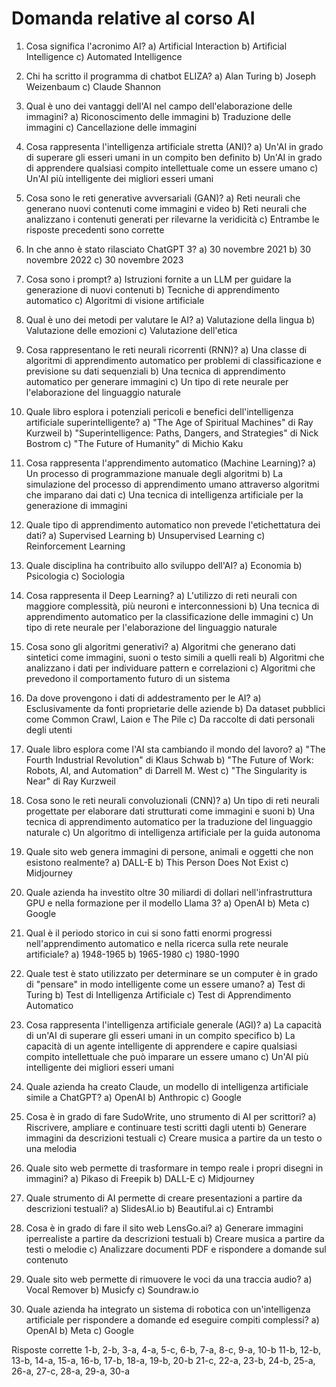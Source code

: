 # Domanda relative al corso AI

1. Cosa significa l'acronimo AI?
a) Artificial Interaction
b) Artificial Intelligence
c) Automated Intelligence

2. Chi ha scritto il programma di chatbot ELIZA?
a) Alan Turing
b) Joseph Weizenbaum
c) Claude Shannon

3. Qual è uno dei vantaggi dell'AI nel campo dell'elaborazione delle immagini?
a) Riconoscimento delle immagini
b) Traduzione delle immagini
c) Cancellazione delle immagini

4. Cosa rappresenta l'intelligenza artificiale stretta (ANI)?
a) Un'AI in grado di superare gli esseri umani in un compito ben definito
b) Un'AI in grado di apprendere qualsiasi compito intellettuale come un essere umano
c) Un'AI più intelligente dei migliori esseri umani

5. Cosa sono le reti generative avversariali (GAN)?
a) Reti neurali che generano nuovi contenuti come immagini e video
b) Reti neurali che analizzano i contenuti generati per rilevarne la veridicità
c) Entrambe le risposte precedenti sono corrette

6. In che anno è stato rilasciato ChatGPT 3?
a) 30 novembre 2021
b) 30 novembre 2022
c) 30 novembre 2023

7. Cosa sono i prompt?
a) Istruzioni fornite a un LLM per guidare la generazione di nuovi contenuti
b) Tecniche di apprendimento automatico
c) Algoritmi di visione artificiale

8. Qual è uno dei metodi per valutare le AI?
a) Valutazione della lingua
b) Valutazione delle emozioni
c) Valutazione dell'etica

9. Cosa rappresentano le reti neurali ricorrenti (RNN)?
a) Una classe di algoritmi di apprendimento automatico per problemi di classificazione e previsione su dati sequenziali
b) Una tecnica di apprendimento automatico per generare immagini
c) Un tipo di rete neurale per l'elaborazione del linguaggio naturale

10. Quale libro esplora i potenziali pericoli e benefici dell'intelligenza artificiale superintelligente?
a) "The Age of Spiritual Machines" di Ray Kurzweil
b) "Superintelligence: Paths, Dangers, and Strategies" di Nick Bostrom
c) "The Future of Humanity" di Michio Kaku

11. Cosa rappresenta l'apprendimento automatico (Machine Learning)?
a) Un processo di programmazione manuale degli algoritmi
b) La simulazione del processo di apprendimento umano attraverso algoritmi che imparano dai dati
c) Una tecnica di intelligenza artificiale per la generazione di immagini

12. Quale tipo di apprendimento automatico non prevede l'etichettatura dei dati?
a) Supervised Learning
b) Unsupervised Learning
c) Reinforcement Learning

13. Quale disciplina ha contribuito allo sviluppo dell'AI?
a) Economia
b) Psicologia
c) Sociologia

14. Cosa rappresenta il Deep Learning?
a) L'utilizzo di reti neurali con maggiore complessità, più neuroni e interconnessioni
b) Una tecnica di apprendimento automatico per la classificazione delle immagini
c) Un tipo di rete neurale per l'elaborazione del linguaggio naturale

15. Cosa sono gli algoritmi generativi?
a) Algoritmi che generano dati sintetici come immagini, suoni o testo simili a quelli reali
b) Algoritmi che analizzano i dati per individuare pattern e correlazioni
c) Algoritmi che prevedono il comportamento futuro di un sistema

16. Da dove provengono i dati di addestramento per le AI?
a) Esclusivamente da fonti proprietarie delle aziende
b) Da dataset pubblici come Common Crawl, Laion e The Pile
c) Da raccolte di dati personali degli utenti

17. Quale libro esplora come l'AI sta cambiando il mondo del lavoro?
a) "The Fourth Industrial Revolution" di Klaus Schwab
b) "The Future of Work: Robots, AI, and Automation" di Darrell M. West
c) "The Singularity is Near" di Ray Kurzweil

18. Cosa sono le reti neurali convoluzionali (CNN)?
a) Un tipo di reti neurali progettate per elaborare dati strutturati come immagini e suoni
b) Una tecnica di apprendimento automatico per la traduzione del linguaggio naturale
c) Un algoritmo di intelligenza artificiale per la guida autonoma

19. Quale sito web genera immagini di persone, animali e oggetti che non esistono realmente?
a) DALL-E
b) This Person Does Not Exist
c) Midjourney

20. Quale azienda ha investito oltre 30 miliardi di dollari nell'infrastruttura GPU e nella formazione per il modello Llama 3?
a) OpenAI
b) Meta
c) Google

21. Qual è il periodo storico in cui si sono fatti enormi progressi nell'apprendimento automatico e nella ricerca sulla rete neurale artificiale?
a) 1948-1965
b) 1965-1980
c) 1980-1990

22. Quale test è stato utilizzato per determinare se un computer è in grado di "pensare" in modo intelligente come un essere umano?
a) Test di Turing
b) Test di Intelligenza Artificiale
c) Test di Apprendimento Automatico

23. Cosa rappresenta l'intelligenza artificiale generale (AGI)?
a) La capacità di un'AI di superare gli esseri umani in un compito specifico
b) La capacità di un agente intelligente di apprendere e capire qualsiasi compito intellettuale che può imparare un essere umano
c) Un'AI più intelligente dei migliori esseri umani

24. Quale azienda ha creato Claude, un modello di intelligenza artificiale simile a ChatGPT?
a) OpenAI
b) Anthropic
c) Google

25. Cosa è in grado di fare SudoWrite, uno strumento di AI per scrittori?
a) Riscrivere, ampliare e continuare testi scritti dagli utenti
b) Generare immagini da descrizioni testuali
c) Creare musica a partire da un testo o una melodia

26. Quale sito web permette di trasformare in tempo reale i propri disegni in immagini?
a) Pikaso di Freepik
b) DALL-E
c) Midjourney

27. Quale strumento di AI permette di creare presentazioni a partire da descrizioni testuali?
a) SlidesAI.io
b) Beautiful.ai
c) Entrambi

28. Cosa è in grado di fare il sito web LensGo.ai?
a) Generare immagini iperrealiste a partire da descrizioni testuali
b) Creare musica a partire da testi o melodie
c) Analizzare documenti PDF e rispondere a domande sul contenuto

29. Quale sito web permette di rimuovere le voci da una traccia audio?
a) Vocal Remover
b) Musicfy
c) Soundraw.io

30. Quale azienda ha integrato un sistema di robotica con un'intelligenza artificiale per rispondere a domande ed eseguire compiti complessi?
a) OpenAI
b) Meta
c) Google

Risposte corrette
 1-b,  2-b,  3-a,  4-a,  5-c,  6-b,  7-a,  8-c,  9-a, 10-b
11-b, 12-b, 13-b, 14-a, 15-a, 16-b, 17-b, 18-a, 19-b, 20-b
21-c, 22-a, 23-b, 24-b, 25-a, 26-a, 27-c, 28-a, 29-a, 30-a
